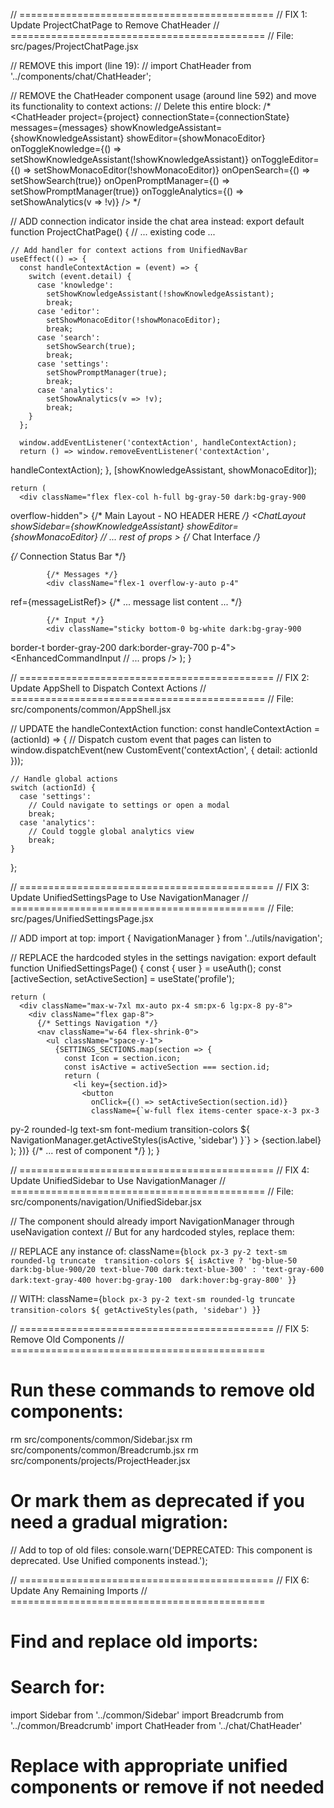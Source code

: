 // ============================================
  // FIX 1: Update ProjectChatPage to Remove ChatHeader
  // ============================================
  // File: src/pages/ProjectChatPage.jsx

  // REMOVE this import (line 19):
  // import ChatHeader from '../components/chat/ChatHeader';

  // REMOVE the ChatHeader component usage (around line 592) and move its
   functionality to context actions:
  // Delete this entire block:
  /*
  <ChatHeader
    project={project}
    connectionState={connectionState}
    messages={messages}
    showKnowledgeAssistant={showKnowledgeAssistant}
    showEditor={showMonacoEditor}
    onToggleKnowledge={() => 
  setShowKnowledgeAssistant(!showKnowledgeAssistant)}
    onToggleEditor={() => setShowMonacoEditor(!showMonacoEditor)}
    onOpenSearch={() => setShowSearch(true)}
    onOpenPromptManager={() => setShowPromptManager(true)}
    onToggleAnalytics={() => setShowAnalytics(v => !v)}
  />
  */

  // ADD connection indicator inside the chat area instead:
  export default function ProjectChatPage() {
    // ... existing code ...

    // Add handler for context actions from UnifiedNavBar
    useEffect(() => {
      const handleContextAction = (event) => {
        switch (event.detail) {
          case 'knowledge':
            setShowKnowledgeAssistant(!showKnowledgeAssistant);
            break;
          case 'editor':
            setShowMonacoEditor(!showMonacoEditor);
            break;
          case 'search':
            setShowSearch(true);
            break;
          case 'settings':
            setShowPromptManager(true);
            break;
          case 'analytics':
            setShowAnalytics(v => !v);
            break;
        }
      };

      window.addEventListener('contextAction', handleContextAction);
      return () => window.removeEventListener('contextAction', 
  handleContextAction);
    }, [showKnowledgeAssistant, showMonacoEditor]);

    return (
      <div className="flex flex-col h-full bg-gray-50 dark:bg-gray-900 
  overflow-hidden">
        {/* Main Layout - NO HEADER HERE */}
        <ChatLayout
          showSidebar={showKnowledgeAssistant}
          showEditor={showMonacoEditor}
          // ... rest of props
        >
          {/* Chat Interface */}
          <div className="flex flex-col h-full">
            {/* Connection Status Bar */}
            <div className="px-4 py-2 border-b border-gray-200 
  dark:border-gray-700 flex items-center justify-between">
              <ConnectionIndicator state={connectionState} />
              <SessionRAGBadge messages={messages} />
            </div>

            {/* Messages */}
            <div className="flex-1 overflow-y-auto p-4" 
  ref={messageListRef}>
              {/* ... message list content ... */}
            </div>

            {/* Input */}
            <div className="sticky bottom-0 bg-white dark:bg-gray-900 
  border-t border-gray-200 dark:border-gray-700 p-4">
              <EnhancedCommandInput
                // ... props
              />
            </div>
          </div>
        </ChatLayout>
      </div>
    );
  }

  // ============================================
  // FIX 2: Update AppShell to Dispatch Context Actions
  // ============================================
  // File: src/components/common/AppShell.jsx

  // UPDATE the handleContextAction function:
  const handleContextAction = (actionId) => {
    // Dispatch custom event that pages can listen to
    window.dispatchEvent(new CustomEvent('contextAction', { detail: 
  actionId }));
    
    // Handle global actions
    switch (actionId) {
      case 'settings':
        // Could navigate to settings or open a modal
        break;
      case 'analytics':
        // Could toggle global analytics view
        break;
    }
  };

  // ============================================
  // FIX 3: Update UnifiedSettingsPage to Use NavigationManager
  // ============================================
  // File: src/pages/UnifiedSettingsPage.jsx

  // ADD import at top:
  import { NavigationManager } from '../utils/navigation';

  // REPLACE the hardcoded styles in the settings navigation:
  export default function UnifiedSettingsPage() {
    const { user } = useAuth();
    const [activeSection, setActiveSection] = useState('profile');

    return (
      <div className="max-w-7xl mx-auto px-4 sm:px-6 lg:px-8 py-8">
        <div className="flex gap-8">
          {/* Settings Navigation */}
          <nav className="w-64 flex-shrink-0">
            <ul className="space-y-1">
              {SETTINGS_SECTIONS.map(section => {
                const Icon = section.icon;
                const isActive = activeSection === section.id;
                return (
                  <li key={section.id}>
                    <button
                      onClick={() => setActiveSection(section.id)}
                      className={`w-full flex items-center space-x-3 px-3
   py-2 rounded-lg text-sm font-medium transition-colors ${
                        NavigationManager.getActiveStyles(isActive, 
  'sidebar')
                      }`}
                    >
                      <Icon className="w-4 h-4" />
                      <span>{section.label}</span>
                    </button>
                  </li>
                );
              })}
            </ul>
          </nav>
          {/* ... rest of component */}
        </div>
      </div>
    );
  }

  // ============================================
  // FIX 4: Update UnifiedSidebar to Use NavigationManager
  // ============================================
  // File: src/components/navigation/UnifiedSidebar.jsx

  // The component should already import NavigationManager through 
  useNavigation context
  // But for any hardcoded styles, replace them:

  // REPLACE any instance of:
  className={`block px-3 py-2 text-sm rounded-lg truncate 
  transition-colors ${
    isActive
      ? 'bg-blue-50 dark:bg-blue-900/20 text-blue-700 dark:text-blue-300'
      : 'text-gray-600 dark:text-gray-400 hover:bg-gray-100 
  dark:hover:bg-gray-800'
  }`}

  // WITH:
  className={`block px-3 py-2 text-sm rounded-lg truncate 
  transition-colors ${
    getActiveStyles(path, 'sidebar')
  }`}

  // ============================================
  // FIX 5: Remove Old Components
  // ============================================

  # Run these commands to remove old components:
  rm src/components/common/Sidebar.jsx
  rm src/components/common/Breadcrumb.jsx
  rm src/components/projects/ProjectHeader.jsx

  # Or mark them as deprecated if you need a gradual migration:
  // Add to top of old files:
  console.warn('DEPRECATED: This component is deprecated. Use Unified 
  components instead.');

  // ============================================
  // FIX 6: Update Any Remaining Imports
  // ============================================

  # Find and replace old imports:
  # Search for:
  import Sidebar from '../common/Sidebar'
  import Breadcrumb from '../common/Breadcrumb'
  import ChatHeader from '../chat/ChatHeader'

  # Replace with appropriate unified components or remove if not needed
